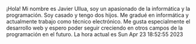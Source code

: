 ¡Hola! Mi nombre es Javier Ullua, soy un apasionado de la informática y la programación. 
Soy casado y tengo dos hijos. Me gradué en informática y actualmente trabajo como técnico electrónico. 
Me gusta especialmente el desarrollo web y espero poder seguir creciendo en otros campos de la programación en el futuro. La hora actual es Sun Apr 23 18:52:55     2023